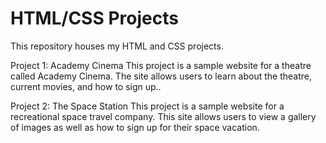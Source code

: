 # HTML/CSS Projects

This repository houses my HTML and CSS projects.

Project 1: Academy Cinema
This project is a sample website for a theatre called Academy Cinema. The site allows users to learn about the theatre, current movies, and how to sign up..

Project 2: The Space Station
This project is a sample website for a recreational space travel company. This site allows users to view a gallery of images as well as how to sign up for their space vacation. 
